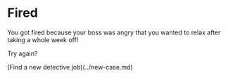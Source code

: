 # Fired

You got fired because your boss was angry that you wanted to relax after taking a whole week off!

Try again?

[Find a new detective job)(../new-case.md)
